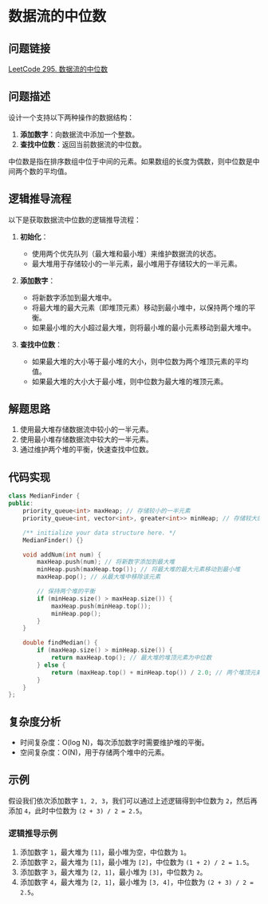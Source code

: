 # 数据流的中位数

## 问题链接
[LeetCode 295. 数据流的中位数](https://leetcode.com/problems/find-median-from-data-stream/)

## 问题描述
设计一个支持以下两种操作的数据结构：
1. **添加数字**：向数据流中添加一个整数。
2. **查找中位数**：返回当前数据流的中位数。

中位数是指在排序数组中位于中间的元素。如果数组的长度为偶数，则中位数是中间两个数的平均值。

## 逻辑推导流程
以下是获取数据流中位数的逻辑推导流程：

1. **初始化**：
   - 使用两个优先队列（最大堆和最小堆）来维护数据流的状态。
   - 最大堆用于存储较小的一半元素，最小堆用于存储较大的一半元素。

2. **添加数字**：
   - 将新数字添加到最大堆中。
   - 将最大堆的最大元素（即堆顶元素）移动到最小堆中，以保持两个堆的平衡。
   - 如果最小堆的大小超过最大堆，则将最小堆的最小元素移动到最大堆中。

3. **查找中位数**：
   - 如果最大堆的大小等于最小堆的大小，则中位数为两个堆顶元素的平均值。
   - 如果最大堆的大小大于最小堆，则中位数为最大堆的堆顶元素。

## 解题思路
1. 使用最大堆存储数据流中较小的一半元素。
2. 使用最小堆存储数据流中较大的一半元素。
3. 通过维护两个堆的平衡，快速查找中位数。

## 代码实现
```cpp
class MedianFinder {
public:
    priority_queue<int> maxHeap; // 存储较小的一半元素
    priority_queue<int, vector<int>, greater<int>> minHeap; // 存储较大的一半元素

    /** initialize your data structure here. */
    MedianFinder() {}

    void addNum(int num) {
        maxHeap.push(num); // 将新数字添加到最大堆
        minHeap.push(maxHeap.top()); // 将最大堆的最大元素移动到最小堆
        maxHeap.pop(); // 从最大堆中移除该元素

        // 保持两个堆的平衡
        if (minHeap.size() > maxHeap.size()) {
            maxHeap.push(minHeap.top());
            minHeap.pop();
        }
    }

    double findMedian() {
        if (maxHeap.size() > minHeap.size()) {
            return maxHeap.top(); // 最大堆的堆顶元素为中位数
        } else {
            return (maxHeap.top() + minHeap.top()) / 2.0; // 两个堆顶元素的平均值为中位数
        }
    }
};
```

## 复杂度分析
- 时间复杂度：O(log N)，每次添加数字时需要维护堆的平衡。
- 空间复杂度：O(N)，用于存储两个堆中的元素。

## 示例
假设我们依次添加数字 `1, 2, 3`，我们可以通过上述逻辑得到中位数为 `2`，然后再添加 `4`，此时中位数为 `(2 + 3) / 2 = 2.5`。

### 逻辑推导示例
1. 添加数字 `1`，最大堆为 `[1]`，最小堆为空，中位数为 `1`。
2. 添加数字 `2`，最大堆为 `[1]`，最小堆为 `[2]`，中位数为 `(1 + 2) / 2 = 1.5`。
3. 添加数字 `3`，最大堆为 `[2, 1]`，最小堆为 `[3]`，中位数为 `2`。
4. 添加数字 `4`，最大堆为 `[2, 1]`，最小堆为 `[3, 4]`，中位数为 `(2 + 3) / 2 = 2.5`。

